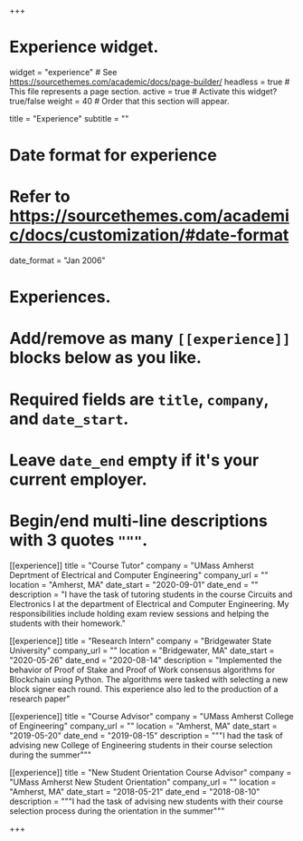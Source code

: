 +++
# Experience widget.
widget = "experience"  # See https://sourcethemes.com/academic/docs/page-builder/
headless = true  # This file represents a page section.
active = true  # Activate this widget? true/false
weight = 40  # Order that this section will appear.

title = "Experience"
subtitle = ""

# Date format for experience
#   Refer to https://sourcethemes.com/academic/docs/customization/#date-format
date_format = "Jan 2006"

# Experiences.
#   Add/remove as many `[[experience]]` blocks below as you like.
#   Required fields are `title`, `company`, and `date_start`.
#   Leave `date_end` empty if it's your current employer.
#   Begin/end multi-line descriptions with 3 quotes `"""`.

[[experience]]
title = "Course Tutor"
company = "UMass Amherst Deprtment of Electrical and Computer Engineering"
company_url = ""
location = "Amherst, MA"
date_start = "2020-09-01"
date_end = ""
description = "I have the task of tutoring students in the course Circuits and Electronics I at the department of Electrical and Computer Engineering. My responsibilities include holding exam review sessions and helping the students with their homework."



[[experience]]
  title = "Research Intern"
  company = "Bridgewater State University"
  company_url = ""
  location = "Bridgewater, MA"
  date_start = "2020-05-26"
  date_end = "2020-08-14"
  description = "Implemented the behavior of Proof of Stake and Proof of Work consensus algorithms for Blockchain using Python. The algorithms were tasked with selecting a new block signer each round. This experience also led to the production of a research paper"
  
[[experience]]
  title = "Course Advisor"
  company = "UMass Amherst College of Engineering"
  company_url = ""
  location = "Amherst, MA"
  date_start = "2019-05-20"
  date_end = "2019-08-15"
  description = """I had the task of advising new College of Engineering students in their course selection during the summer"""
  
[[experience]]
  title = "New Student Orientation Course Advisor"
  company = "UMass Amherst New Student Orientation"
  company_url = ""
  location = "Amherst, MA"
  date_start = "2018-05-21"
  date_end = "2018-08-10"
  description = """I had the task of advising new students with their course selection process during the orientation in the summer"""
  



+++
